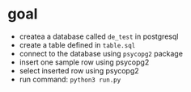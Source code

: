 # goal

- createa a database called `de_test` in postgresql
- create a table defined in `table.sql`
- connect to the database using `psycopg2` package
- insert one sample row using psycopg2
- select inserted row using psycopg2
- run command: `python3 run.py`
